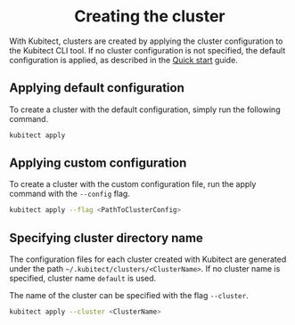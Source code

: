 <h1 align="center">Creating the cluster</h1>

With Kubitect, clusters are created by applying the cluster configuration to the Kubitect CLI tool.
If no cluster configuration is not specified, the default configuration is applied, as described in the [Quick start](../../../getting-started/quick-start) guide.

## Applying default configuration

To create a cluster with the default configuration, simply run the following command.
```sh
kubitect apply
```

## Applying custom configuration

To create a cluster with the custom configuration file, run the apply command with the `--config` flag.
```sh
kubitect apply --flag <PathToClusterConfig>
```

## Specifying cluster directory name

The configuration files for each cluster created with Kubitect are generated under the path `~/.kubitect/clusters/<ClusterName>`.
If no cluster name is specified, cluster name `default` is used.

The name of the cluster can be specified with the flag `--cluster`.
```sh
kubitect apply --cluster <ClusterName>
```